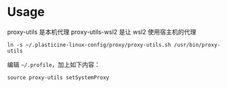 # Usage

proxy-utils 是本机代理
proxy-utils-wsl2 是让 wsl2 使用宿主机的代理

```shell
ln -s ~/.plasticine-linux-config/proxy/proxy-utils.sh /usr/bin/proxy-utils
```

编辑 `~/.profile`，加上如下内容：

```shell
source proxy-utils setSystemProxy
```
